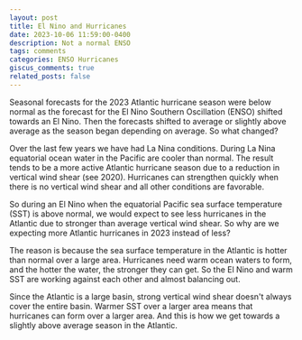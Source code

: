 ```yaml
---
layout: post
title: El Nino and Hurricanes
date: 2023-10-06 11:59:00-0400
description: Not a normal ENSO
tags: comments
categories: ENSO Hurricanes 
giscus_comments: true
related_posts: false
---
```


Seasonal forecasts for the 2023 Atlantic hurricane season were below normal as the forecast for the El Nino Southern Oscillation (ENSO) shifted towards an El Nino. Then the forecasts shifted to average or slightly above average as the season began depending on average. So what changed?

Over the last few years we have had La Nina conditions. During La Nina equatorial ocean water in the Pacific are cooler than normal. The result tends to be a more active Atlantic hurricane season due to a reduction in vertical wind shear (see 2020). Hurricanes can strengthen quickly when there is no vertical wind shear and all other conditions are favorable. 

So during an El Nino when the equatorial Pacific sea surface temperature (SST) is above normal, we would expect to see less hurricanes in the Atlantic due to stronger than average vertical wind shear. So why are we expecting more Atlantic hurricanes in 2023 instead of less?

The reason is because the sea surface temperature in the Atlantic is hotter than normal over a large area. Hurricanes need warm ocean waters to form, and the hotter the water, the stronger they can get. So the El Nino and warm SST are working against each other and almost balancing out.

Since the Atlantic is a large basin, strong vertical wind shear doesn't always cover the entire basin. Warmer SST over a larger area means that hurricanes can form over a larger area. And this is how we get towards a slightly above average season in the Atlantic.

    




